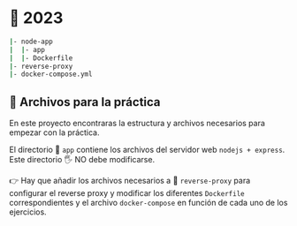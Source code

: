 # 🏫  2023



```bash
|- node-app
|  |- app
|  |- Dockerfile
|- reverse-proxy
|- docker-compose.yml
```


## 📂 Archivos para la práctica

En este proyecto encontraras la estructura y archivos necesarios para empezar con la práctica.

El directorio 📂 `app` contiene los archivos del servidor web `nodejs + express`. Este directorio 🖐 NO debe modificarse.

👉 Hay que añadir los archivos necesarios a 📁 `reverse-proxy` para configurar el reverse proxy y modificar los diferentes `Dockerfile` correspondientes y el archivo `docker-compose` en función de cada uno de los ejercicios.

